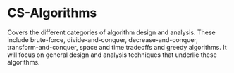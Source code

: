 # CS-Algorithms
Covers the different categories of algorithm design and analysis. These include brute-force, divide-and-conquer, decrease-and-conquer, transform-and-conquer, space and time tradeoffs and greedy algorithms. It will focus on general design and analysis techniques that underlie these algorithms.
